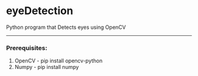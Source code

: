 # eyeDetection
Python program that Detects eyes using OpenCV
***
### Prerequisites:
1. OpenCV - pip install opencv-python<br>
2. Numpy - pip install numpy
